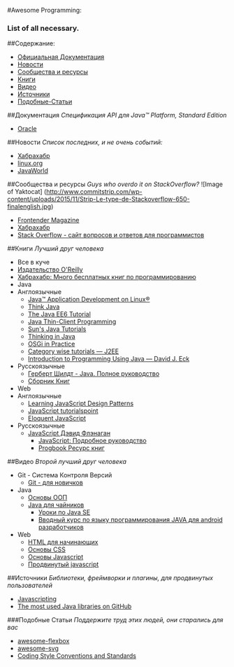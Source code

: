 #Awesome Programming:
### List of all necessary.

##Содержание:
* [Официальная Документация](#Документация)
* [Новости](#Новости)
* [Сообщества и ресурсы](#Сообщества-и-ресурсы)
* [Книги](#Книги)
* [Видео](#Видео)
* [Источники](#Источники)
* [Подобные-Статьи](#Подобные-Статьи)

##Документация
*Спецификация API для Java™ Platform, Standard Edition*
* [Oracle](https://docs.oracle.com/javase/7/docs/api/)

##Новости
*Список последних, и не очень событий:*
* [Хабрахабр](https://habrahabr.ru/hub/java/)
* [linux.org](https://www.linux.org.ru/news/java/)
* [JavaWorld](http://www.javaworld.com/news/)

##Сообщества и ресурсы
*Guys who overdo it on StackOverflow?*
![Image of Yaktocat]
(http://www.commitstrip.com/wp-content/uploads/2015/11/Strip-Le-type-de-Stackoverflow-650-finalenglish.jpg)
* [Frontender Magazine](http://frontender.info/)
* [Хабрахабр](https://habrahabr.ru)
* [Stack Overflow - сайт вопросов и ответов для программистов](http://ru.stackoverflow.com/)

##Книги
*Лучший друг человека*
* Все в куче
 * [Издательство O'Reilly](http://www.oreilly.com/openbook/)
 * [Хабрахабр: Много бесплатных книг по программированию](https://habrahabr.ru/post/191312/)
* Java
 * Англоязычные
    * [Java™ Application Development on Linux®](http://ptgmedia.pearsoncmg.com/images/013143697X/downloads/013143697X_book.pdf)
     * [Think Java](http://greenteapress.com/thinkapjava/)
     * [The Java EE6 Tutorial](http://docs.oracle.com/javaee/6/tutorial/doc/javaeetutorial6.pdf)
     * [Java Thin-Client Programming](http://www.redbooks.ibm.com/redbooks/SG245118.html)
     * [Sun's Java Tutorials](http://download.oracle.com/javase/tutorial/)
     * [Thinking in Java](http://www.mindview.net/Books/TIJ/)
     * [OSGi in Practice](http://njbartlett.name/files/osgibook_preview_20091217.pdf)
     * [Category wise tutorials — J2EE](http://www.mkyong.com/)
     * [Introduction to Programming Using Java — David J. Eck](http://math.hws.edu/javanotes/index.html)
 * Русскоязычные
   * [Герберт Шилдт - Java. Полное руководство](www.ex.ua/80828854)
   * [Сборник Книг](http://www.ex.ua/78721128)
* Web
 * Англоязычные
   * [Learning JavaScript Design Patterns](http://www.reedbushey.com/55Learning%20%20Javascript%20Design%20Patterns.pdf)
    * [JavaScript tutorialspoint](http://www.tutorialspoint.com/javascript/javascript_tutorial.pdf)
    * [Eloquent JavaScript](http://eloquentjavascript.net/Eloquent_JavaScript.pdf)
 * Русскоязычные
   * [JavaScript Дэвид Флэнаган](http://kharchuk.ru/JavaScript.pdf)
     * [JavaScript: Подробное руководство](https://dl.dropboxusercontent.com/u/5332751/files/JavaScript.pdf)
     * [Progbook Ресурс книг](http://progbook.ru/javascript/)

##Видео
*Второй лучший друг человека*
* Git - Система Контроля Версий
  * [Git - для новичков](https://www.youtube.com/watch?v=PEKN8NtBDQ0&list=PLY4rE9dstrJyTdVJpv7FibSaXB4BHPInb)
* Java
  * [Основы ООП](https://www.youtube.com/playlist?list=PLwwk4BHih4fg8e6-dUMveq3LIDZouwoqz)
  * [Java для чайников](https://www.youtube.com/playlist?list=PLEvI1OiL1F3ctezdKwvJnQK2f_H8U0HqK)
	* [Уроки по Java SE](https://www.youtube.com/playlist?list=PLIU76b8Cjem48KXIy83YIm-QM6SwvzjQd)
	* [Вводный курс по языку программирования JAVA для android разработчиков](https://www.youtube.com/playlist?list=PLyfVjOYzujuj1J2z2CgHw1p4PdDwHuRsd)
* Web
  * [HTML для начинающих](https://www.youtube.com/watch?v=8mK5aY5YOCc)
  * [Основы CSS](https://www.youtube.com/watch?v=NkmZl1Yy94Q)
  * [Основы Javascript](https://www.youtube.com/watch?v=n0sPFaLsNeI&list=PLY4rE9dstrJymG1GyPLgOKsJNq9r-p6pX)
  * [Продвинутый javascript](https://www.youtube.com/watch?v=xydnbUZqzto&list=PLY4rE9dstrJzNRmAeTHXAlT7lJFC2YjDg)

##Источники
*Библиотеки, фреймворки и плагины, для продвинутых пользователей*
* [Javascripting](https://www.javascripting.com/)
* [The most used Java libraries on GitHub](http://blog.takipi.com/we-analyzed-60678-libraries-on-github-here-are-the-top-100/)

###Подобные Статьи
*Поддержите труд этих людей, они старались для вас*
* [awesome-flexbox](https://github.com/afonsopacifer/awesome-flexbox/)
* [awesome-svg](https://github.com/willianjusten/awesome-svg)
* [Coding Style Conventions and Standards](https://github.com/SalGnt/cscs)